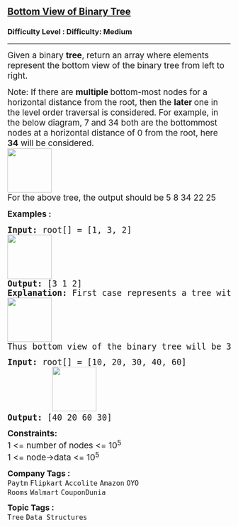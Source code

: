 <h2><a href="https://www.geeksforgeeks.org/problems/bottom-view-of-binary-tree/1?page=1&category=Tree&sortBy=submissions">Bottom View of Binary Tree</a></h2><h3>Difficulty Level : Difficulty: Medium</h3><hr><div class="problems_problem_content__Xm_eO"><p><span style="font-size: 14pt;">Given a binary <strong>tree</strong>, return an array where elements represent the bottom view of the binary tree from left to right.</span></p>
<p><span style="font-size: 14pt;">Note: If there are <strong>multiple </strong>bottom-most nodes for a horizontal distance from the root, then the <strong>later </strong>one in the level order traversal is considered. For example, in the below diagram, 7 and 34 both are the bottommost nodes at a horizontal distance of 0 from the root, here <strong>34</strong> will be considered.<br></span><span style="font-size: 14pt;"><img src="https://media.geeksforgeeks.org/img-practice/prod/addEditProblem/700160/Web/Other/blobid0_1749731179.webp" height="100"><br></span><span style="font-size: 14pt;">For the above tree, the output should be 5 8 34 22 25</span></p>
<p><span style="font-size: 14pt;"><strong>Examples :</strong></span></p>
<pre><span style="font-size: 14pt;"><strong>Input: </strong>root[] = [1, 3, 2]
<img src="https://media.geeksforgeeks.org/img-practice/prod/addEditProblem/700160/Web/Other/blobid1_1749205073.webp" height="100"><br><strong>Output: </strong>[3 1 2]<strong>
Explanation: </strong>First case represents a tree with 3 nodes and 2 edges where root is 1, left child of 1 is 3 and right child of 1 is 2.
<img src="https://media.geeksforgeeks.org/img-practice/prod/addEditProblem/700160/Web/Other/blobid0_1749729655.webp" height="100"><br>Thus bottom view of the binary tree will be 3 1 2.</span></pre>
<pre><span style="font-size: 14pt;"><strong>Input: </strong>root[] = [10, 20, 30, 40, 60]
 &nbsp; &nbsp; &nbsp; &nbsp; <img src="https://media.geeksforgeeks.org/img-practice/prod/addEditProblem/700160/Web/Other/blobid2_1749729901.webp" height="100"><br><strong>Output: </strong>[40 20 60 30]</span></pre>
<p><span style="font-size: 14pt;"><strong>Constraints:</strong><br>1 &lt;= number of nodes &lt;= 10<sup>5</sup><br>1 &lt;= node-&gt;data &lt;= 10<sup>5</sup></span></p></div><p><span style=font-size:18px><strong>Company Tags : </strong><br><code>Paytm</code>&nbsp;<code>Flipkart</code>&nbsp;<code>Accolite</code>&nbsp;<code>Amazon</code>&nbsp;<code>OYO Rooms</code>&nbsp;<code>Walmart</code>&nbsp;<code>CouponDunia</code>&nbsp;<br><p><span style=font-size:18px><strong>Topic Tags : </strong><br><code>Tree</code>&nbsp;<code>Data Structures</code>&nbsp;